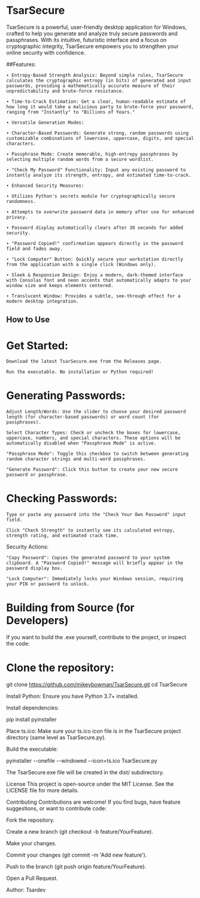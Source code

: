 # TsarSecure
TsarSecure is a powerful, user-friendly desktop application for Windows, crafted to help you generate and analyze truly secure passwords and passphrases. With its intuitive, futuristic interface and a focus on cryptographic integrity, TsarSecure empowers you to strengthen your online security with confidence.

##Features:
```
∙ Entropy-Based Strength Analysis: Beyond simple rules, TsarSecure calculates the cryptographic entropy (in bits) of generated and input passwords, providing a mathematically accurate measure of their unpredictability and brute-force resistance.

∙ Time-to-Crack Estimation: Get a clear, human-readable estimate of how long it would take a malicious party to brute-force your password, ranging from "Instantly" to "Billions of Years."

∙ Versatile Generation Modes:

∙ Character-Based Passwords: Generate strong, random passwords using customizable combinations of lowercase, uppercase, digits, and special characters.

∙ Passphrase Mode: Create memorable, high-entropy passphrases by selecting multiple random words from a secure wordlist.

∙ "Check My Password" Functionality: Input any existing password to instantly analyze its strength, entropy, and estimated time-to-crack.

∙ Enhanced Security Measures:

∙ Utilizes Python's secrets module for cryptographically secure randomness.

∙ Attempts to overwrite password data in memory after use for enhanced privacy.

∙ Password display automatically clears after 30 seconds for added security.

∙ "Password Copied!" confirmation appears directly in the password field and fades away.

∙ "Lock Computer" Button: Quickly secure your workstation directly from the application with a single click (Windows only).

∙ Sleek & Responsive Design: Enjoy a modern, dark-themed interface with Consolas font and neon accents that automatically adapts to your window size and keeps elements centered.

∙ Translucent Window: Provides a subtle, see-through effect for a modern desktop integration.
```

## How to Use
# Get Started:
```
Download the latest TsarSecure.exe from the Releases page.

Run the executable. No installation or Python required!
```
# Generating Passwords:
```
Adjust Length/Words: Use the slider to choose your desired password length (for character-based passwords) or word count (for passphrases).

Select Character Types: Check or uncheck the boxes for lowercase, uppercase, numbers, and special characters. These options will be automatically disabled when "Passphrase Mode" is active.

"Passphrase Mode": Toggle this checkbox to switch between generating random character strings and multi-word passphrases.

"Generate Password": Click this button to create your new secure password or passphrase.
```
# Checking Passwords:
```
Type or paste any password into the "Check Your Own Password" input field.

Click "Check Strength" to instantly see its calculated entropy, strength rating, and estimated crack time.
```
Security Actions:
```
"Copy Password": Copies the generated password to your system clipboard. A "Password Copied!" message will briefly appear in the password display box.

"Lock Computer": Immediately locks your Windows session, requiring your PIN or password to unlock.
```
# Building from Source (for Developers)
If you want to build the .exe yourself, contribute to the project, or inspect the code:

# Clone the repository:

git clone https://github.com/mikeybowman/TsarSecure.git
cd TsarSecure

Install Python: Ensure you have Python 3.7+ installed.

Install dependencies:

pip install pyinstaller

Place ts.ico: Make sure your ts.ico icon file is in the TsarSecure project directory (same level as TsarSecure.py).

Build the executable:

pyinstaller --onefile --windowed --icon=ts.ico TsarSecure.py

The TsarSecure.exe file will be created in the dist/ subdirectory.

License
This project is open-source under the MIT License. See the LICENSE file for more details.

Contributing
Contributions are welcome! If you find bugs, have feature suggestions, or want to contribute code:

Fork the repository.

Create a new branch (git checkout -b feature/YourFeature).

Make your changes.

Commit your changes (git commit -m 'Add new feature').

Push to the branch (git push origin feature/YourFeature).

Open a Pull Request.

Author: Tsardev
